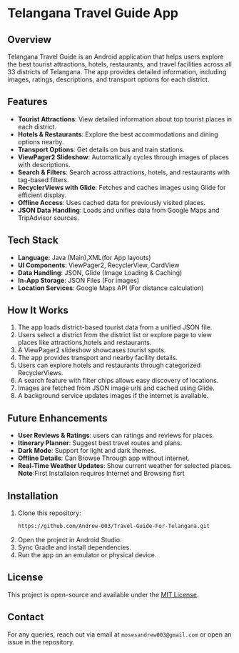 # Telangana Travel Guide App

## Overview

Telangana Travel Guide is an Android application that helps users explore the best tourist attractions, hotels, restaurants, and travel facilities across all 33 districts of Telangana. The app provides detailed information, including images, ratings, descriptions, and transport options for each district.

## Features


- **Tourist Attractions**: View detailed information about top tourist places in each district.
- **Hotels & Restaurants**: Explore the best accommodations and dining options nearby.
- **Transport Options**: Get details on  bus and train stations.
- **ViewPager2 Slideshow**: Automatically cycles through images of places with descriptions.
- **Search & Filters**: Search across attractions, hotels, and restaurants with tag-based filters.
- **RecyclerViews with Glide**: Fetches and caches images using Glide for efficient display.
- **Offline Access**: Uses cached data for previously visited places.
- **JSON Data Handling**: Loads and unifies data from Google Maps and TripAdvisor sources.


## Tech Stack

- **Language**: Java (Main),XML(for App layouts)
- **UI Components**: ViewPager2, RecyclerView, CardView
- **Data Handling**: JSON, Glide (Image Loading & Caching)
- **In-App Storage**: JSON Files (For images)
- **Location Services**: Google Maps API (For distance calculation)

## How It Works

1. The app loads district-based tourist data from a unified JSON file.
2. Users select a district from the district list or explore page to view  places like attractions,hotels and restaurants.
3. A ViewPager2 slideshow showcases tourist spots.
4. The app provides transport and nearby facility details.
5. Users can explore hotels and restaurants through categorized RecyclerViews.
6. A search feature with filter chips allows easy discovery of locations.
7. Images are fetched from JSON image urls and cached using Glide.
8. A background service updates images if the internet is available.

## Future Enhancements

- **User Reviews & Ratings**:  users can  ratings and reviews for places.
- **Itinerary Planner**: Suggest best travel routes and plans.
- **Dark Mode**: Support for light and dark themes.
- **Offline Details**: Can Browse Through app without internet.
- **Real-Time Weather Updates**: Show current weather for selected places.
**Note**:First Installaion requires Internet and Browsing fisrt
## Installation

1. Clone this repository:
   ```bash
   https://github.com/Andrew-003/Travel-Guide-For-Telangana.git
   ```
2. Open the project in Android Studio.
3. Sync Gradle and install dependencies.
4. Run the app on an emulator or physical device.

## License

This project is open-source and available under the [MIT License](LICENSE).

## Contact

For any queries, reach out via email at `mosesandrew003@gmail.com` or open an issue in the repository.



